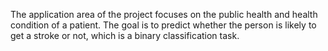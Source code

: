 The application area of the project focuses on the public health and health condition of a patient. The goal is to predict whether the person is likely to get a stroke or not, which is a binary classification task.
